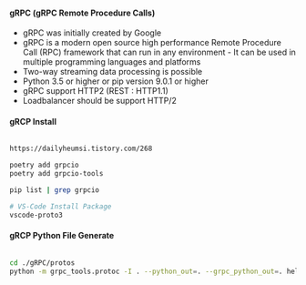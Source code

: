 
#### gRPC (gRPC Remote Procedure Calls)
- gRPC was initially created by Google
- gRPC is a modern open source high performance Remote Procedure Call (RPC) framework that can run in any environment
​- It can be used in multiple programming languages and platforms
- Two-way streaming data processing is possible
- Python 3.5 or higher or pip version 9.0.1 or higher
- gRPC support HTTP2 (REST : HTTP1.1)
- Loadbalancer should be support HTTP/2

#### gRCP Install
```bash

https://dailyheumsi.tistory.com/268

poetry add grpcio
poetry add grpcio-tools

pip list | grep grpcio

# VS-Code Install Package
vscode-proto3
```


#### gRCP Python File Generate
```bash

cd ./gRPC/protos
python -m grpc_tools.protoc -I . --python_out=. --grpc_python_out=. helloworld.proto
```
